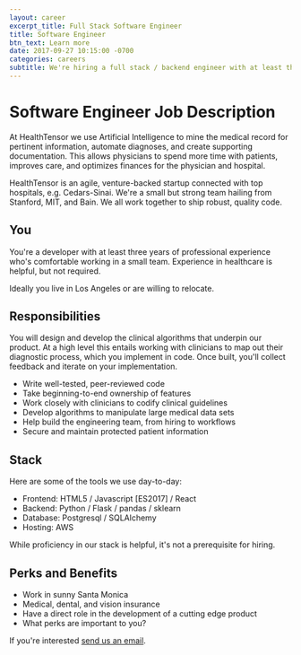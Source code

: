 ```yaml
---
layout: career
excerpt_title: Full Stack Software Engineer
title: Software Engineer
btn_text: Learn more
date: 2017-09-27 10:15:00 -0700
categories: careers
subtitle: We're hiring a full stack / backend engineer with at least three years of professional experience. You'll be working on HealthTensor's core clinical documentation engine, as well as up and down the stack.
---
```


# Software Engineer Job Description

At HealthTensor we use Artificial Intelligence to mine the medical record for
pertinent information, automate diagnoses, and create supporting documentation.
This allows physicians to spend more time with patients, improves care, and
optimizes finances for the physician and hospital.

HealthTensor is an agile, venture-backed startup connected with top hospitals,
e.g. Cedars-Sinai. We're a small but strong team hailing from Stanford, MIT, and
Bain. We all work together to ship robust, quality code.

## You

You're a developer with at least three years of professional experience who's
comfortable working in a small team. Experience in healthcare is helpful, but
not required.

Ideally you live in Los Angeles or are willing to relocate.

## Responsibilities

You will design and develop the clinical algorithms that underpin our
product. At a high level this entails working with clinicians to map out
their diagnostic process, which you implement in code. Once built,
you'll collect feedback and iterate on your implementation.

- Write well-tested, peer-reviewed code
- Take beginning-to-end ownership of features
- Work closely with clinicians to codify clinical guidelines
- Develop algorithms to manipulate large medical data sets
- Help build the engineering team, from hiring to workflows
- Secure and maintain protected patient information


## Stack

Here are some of the tools we use day-to-day:

- Frontend: HTML5 / Javascript [ES2017] / React
- Backend: Python / Flask / pandas / sklearn
- Database: Postgresql / SQLAlchemy
- Hosting: AWS

While proficiency in our stack is helpful, it's not a prerequisite for hiring.

## Perks and Benefits

- Work in sunny Santa Monica
- Medical, dental, and vision insurance
- Have a direct role in the development of a cutting edge product
- What perks are important to you?

If you're interested [send us an email](mailto:hiring@healthtensor.com).
